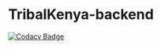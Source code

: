 # TribalKenya-backend

[![Codacy Badge](https://api.codacy.com/project/badge/Grade/c95f8732aeed482f8b2c2836c687e346)](https://app.codacy.com/gh/BuildForSDGCohort2/TribalKenya-backend?utm_source=github.com&utm_medium=referral&utm_content=BuildForSDGCohort2/TribalKenya-backend&utm_campaign=Badge_Grade_Settings)